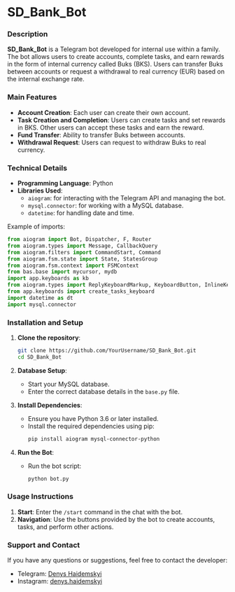 
# SD_Bank_Bot

### Description

**SD_Bank_Bot** is a Telegram bot developed for internal use within a family. The bot allows users to create accounts, complete tasks, and earn rewards in the form of internal currency called Buks (BKS). Users can transfer Buks between accounts or request a withdrawal to real currency (EUR) based on the internal exchange rate.

### Main Features

- **Account Creation**: Each user can create their own account.
- **Task Creation and Completion**: Users can create tasks and set rewards in BKS. Other users can accept these tasks and earn the reward.
- **Fund Transfer**: Ability to transfer Buks between accounts.
- **Withdrawal Request**: Users can request to withdraw Buks to real currency.

### Technical Details

- **Programming Language**: Python
- **Libraries Used**:
  - `aiogram`: for interacting with the Telegram API and managing the bot.
  - `mysql.connector`: for working with a MySQL database.
  - `datetime`: for handling date and time.

Example of imports:
```python
from aiogram import Bot, Dispatcher, F, Router
from aiogram.types import Message, CallbackQuery
from aiogram.filters import CommandStart, Command
from aiogram.fsm.state import State, StatesGroup
from aiogram.fsm.context import FSMContext
from bas.base import mycursor, mydb
import app.keyboards as kb
from aiogram.types import ReplyKeyboardMarkup, KeyboardButton, InlineKeyboardButton, InlineKeyboardMarkup
from app.keyboards import create_tasks_keyboard
import datetime as dt
import mysql.connector
```

### Installation and Setup

1. **Clone the repository**:
   ```bash
   git clone https://github.com/YourUsername/SD_Bank_Bot.git
   cd SD_Bank_Bot
   ```

2. **Database Setup**:
   - Start your MySQL database.
   - Enter the correct database details in the `base.py` file.

3. **Install Dependencies**:
   - Ensure you have Python 3.6 or later installed.
   - Install the required dependencies using pip:
     ```bash
     pip install aiogram mysql-connector-python
     ```

4. **Run the Bot**:
   - Run the bot script:
     ```bash
     python bot.py
     ```

### Usage Instructions

1. **Start**: Enter the `/start` command in the chat with the bot.
2. **Navigation**: Use the buttons provided by the bot to create accounts, tasks, and perform other actions.

### Support and Contact

If you have any questions or suggestions, feel free to contact the developer:

- Telegram: [Denys Haidemskyi](https://t.me/Denys_Haidemskyi)
- Instagram: [denys.haidemskyi](https://www.instagram.com/denys.haidemskyi/)
